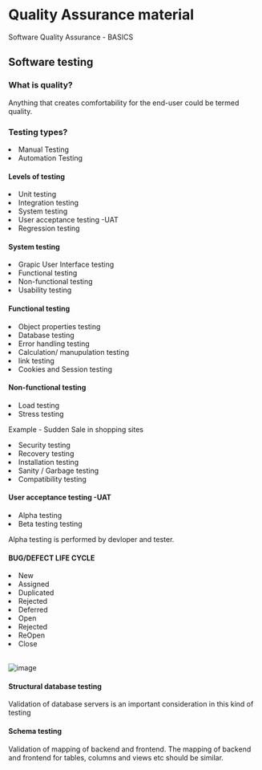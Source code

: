 # Quality Assurance material
Software Quality Assurance - BASICS
<h2>Software testing </h2>
<h3> What is quality?</h3>
<p> Anything that creates comfortability for the end-user could be termed quality.
 <h3>Testing types?</h3>
 <p><li>Manual Testing</li>
<li>Automation Testing</li></p>
 <h4>Levels of testing</h4>
 <p><li> Unit testing</li>
 <li>Integration testing</li>
 <li>System testing</li>
 <li>User acceptance testing -UAT</li>
 <li>Regression testing</li>
</p>
<h4>System testing</h4>
 <p><li>Grapic User Interface testing</li>
 <li>Functional testing</li>
 <li>Non-functional testing</li>
 <li>Usability testing</li>
 </p>
 <h4>Functional testing</h4>
 <p><li>Object properties testing</li>
 <li>Database testing</li>
 <li>Error handling testing</li>
 <li>Calculation/ manupulation testing</li>
 <li>link testing</li>
 <li>Cookies and Session testing</li>
 
  <h4>Non-functional testing</h4>
 <p><li>Load testing</li>
 <li>Stress testing</li>
 <p> Example - Sudden Sale in shopping sites</p>
 <li>Security testing</li>
 <li>Recovery testing</li>
 <li>Installation testing</li>
 <li>Sanity / Garbage testing</li>
 <li>Compatibility testing</li>
 </p>
<h4>User acceptance testing -UAT</h4>
<li>Alpha testing</li>
 <li>Beta testing testing</li>
<p> Alpha testing is performed by devloper and tester.
<h4>BUG/DEFECT LIFE CYCLE </h4>
<li> New </li>
<li>Assigned </li>
<li>Duplicated </li>
<li>Rejected</li>
<li>Deferred </li>
<li> Open </li>
<li> Rejected </li>
<li> ReOpen </li>
<li> Close </li>
<br>

![image](https://user-images.githubusercontent.com/55224607/210202913-066d078d-6f71-4f75-9f50-4b05a542d3d7.png)
<br>
 </p>
 
 <h4>Structural database testing</h4>
 <p> Validation of database servers is an important consideration in this kind of testing </p> 
 <h4>Schema testing</h4>
 <p> Validation of mapping of backend and frontend. The mapping of backend and frontend for tables, columns and views etc should be similar.</p> 
 
 
 
 
 
 
